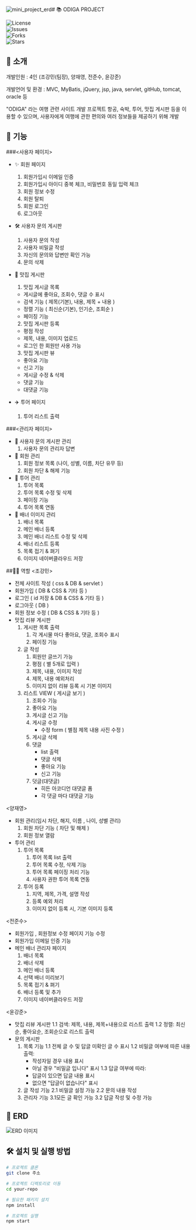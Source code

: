 ![mini_project_erd](https://github.com/user-attachments/assets/c20e7ea9-c2aa-4a56-a757-ae0d68f5d66e)# 📚 ODIGA PROJECT

![License](https://img.shields.io/badge/license-MIT-green)  
![Issues](https://img.shields.io/github/issues/yourusername/your-repo)  
![Forks](https://img.shields.io/github/forks/yourusername/your-repo)  
![Stars](https://img.shields.io/github/stars/yourusername/your-repo)

## 📖 소개

개발인원 : 4인 (조강민(팀장), 양재영, 전준수, 윤강준)

개발언어 및 환경 : MVC, MyBatis, jQuery, jsp, java, servlet, gitHub, tomcat, oracle 등

"ODIGA" 라는 여행 관련 사이트 개발 프로젝트
항공, 숙박, 투어, 맛집 게시판 등을 이용할 수 있으며, 사용자에게 여행에 관한 편의와 여러 정보들을 제공하기 위해 개발

## 🚀 기능

###<사용자 페이지>
- ✨ 회원 페이지
  1. 회원가입시 이메일 인증
  2. 회원가입시 아이디 중복 체크, 비밀번호 동일 입력 체크
  3. 회원 정보 수정
  4. 회원 탈퇴
  5. 회원 로그인
  6. 로그아웃
     
- 🛠 사용자 문의 게시판
  1. 사용자 문의 작성
  2. 사용자 비밀글 작성
  3. 자신의 문의와 답변만 확인 가능
  4. 문의 삭제
     
- 🍕 맛집 게시판
  1. 맛집 게시글 목록
    - 게시글에 좋아요, 조회수, 댓글 수 표시
    - 검색 기능 ( 제목(기본), 내용, 제목 + 내용 )
    - 정렬 기능 ( 최신순(기본), 인기순, 조회순 )
    - 페이징 기능
  2. 맛집 게시판 등록
    - 평점 작성
    - 제목, 내용, 이미지 업로드
    - 로그인 한 회원만 사용 가능
  3. 맛집 게시판 뷰
    - 좋아요 기능
    - 신고 기능
    - 게시글 수정 & 삭제
    - 댓글 기능
    - 대댓글 기능

- ✈️ 투어 페이지
  1. 투어 리스트 출력

###<관리자 페이지>
- 💭 사용자 문의 게시판 관리
  1. 사용자 문의 관리자 답변
- 👤 회원 관리
  1. 회원 정보 목록 (나이, 성별, 이름, 차단 유무 등)
  2. 회원 차단 & 해제 기능
- 🗽 투어 관리
  1. 투어 목록
  2. 투어 목록 수정 및 삭제
  3. 페이징 기능
  4. 투어 목록 연동
- 🌆 배너 이미지 관리
  1. 배너 목록
  2. 메인 배너 등록
  3. 메인 배너 리스트 수정 및 삭제
  4. 배너 리스트 등록
  5. 목록 접기 & 펴기
  6. 이미지 네이버클라우드 저장


##🏋🏻 역할
<조강민>
- 전체 사이트 작성 ( css & DB & servlet )
- 회원가입 ( DB & CSS & 기타 등 )
- 로그인 ( id 저장 & DB & CSS & 기타 등 )
- 로그아웃 ( DB )
- 회원 정보 수정 ( DB & CSS & 기타 등 )
- 맛집 리뷰 게시판
    1. 게시판 목록 출력
        1. 각 게시물 마다 좋아요, 댓글, 조회수 표시
        2. 페이징 기능
    2. 글 작성
        1. 회원만 글쓰기 가능
        2. 평점 ( 별 5개로 입력 )
        3. 제목, 내용, 이미지 작성
        4. 제목, 내용 예외처리
        5. 이미지 없이 리뷰 등록 시 기본 이미지
    3. 리스트 VIEW ( 게시글 보기 )
        1. 조회수 기능
        2. 좋아요 기능
        3. 게시글 신고 기능
        4. 게시글 수정
            - 수정 form ( 별점 제목 내용 사진 수정 )
        5. 게시글 삭제 
        6. 댓글 
            - list 출력
            - 댓글 삭제
            - 좋아요 기능
            - 신고 기능
        7. 덧글(대댓글) 
            - 히든 아코디언 대댓글 폼
            - 각 댓글 마다 대댓글 기능

<양재영>
- 회원 관리(임시 차단, 해지, 이름 , 나이, 성별 관리)
    1. 회원 차단 기능 ( 차단 및 해제 )
    2. 회원 정보 열람
- 투어 관리
    1. 투어 목록
        1. 투어 목록 list 출력
        2. 투어 목록 수정, 삭제 기능
        3. 투어 목록 페이징 처리 기능
        4. 사용자 권한 투어 목록 연동
    2. 투어 등록
        1. 지역, 제목, 가격, 설명 작성
        2. 등록 예외 처리
        3. 이미지 없이 등록 시, 기본 이미지 등록

<전준수>
- 회원가입 , 회원정보 수정 페이지 기능 수정
- 회원가입 이메일 인증 기능
- 메인 배너 관리자 페이지
    1. 배너 목록
    2. 배너 삭제
    3. 메인 배너 등록
    4. 선택 배너 미리보기
    5. 목록 접기 & 펴기
    6. 배너 등록 및 추가
    7. 이미지 네이버클라우드 저장

<윤강준>
- 맛집 리뷰 게시판
   1.1 검색: 제목, 내용, 제목+내용으로 리스트 출력
   1.2 정렬: 최신순, 좋아요순, 조회순으로 리스트 출력
- 문의 게시판
  1. 목록 기능
     1.1 전체 글 수 및 답글 미확인 글 수 표시
     1.2 비밀글 여부에 따른 내용 출력:
        - 작성자일 경우 내용 표시
        - 아닐 경우 "비밀글 입니다" 표시
     1.3 답글 여부에 따라:
        - 답글이 있으면 답글 내용 표시
        - 없으면 "답글이 없습니다" 표시
  2. 글 작성 기능
     2.1 비밀글 설정 가능
     2.2 문의 내용 작성
  3. 관리자 기능
     3.1모든 글 확인 가능
     3.2 답글 작성 및 수정 가능



## 🎯 ERD

![ERD 이미지](/Users/jokangmin/Documents/Web/mini_project_erd.png)

## 🛠 설치 및 실행 방법

```bash
# 프로젝트 클론
git clone 주소

# 프로젝트 디렉토리로 이동
cd your-repo

# 필요한 패키지 설치
npm install

# 프로젝트 실행
npm start
```

